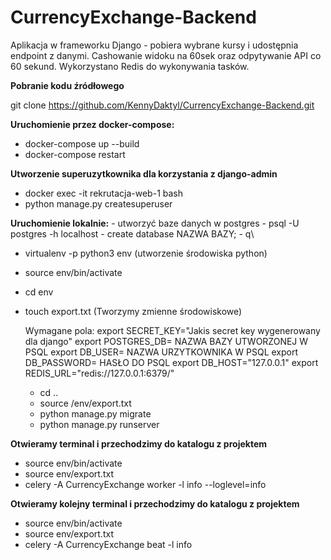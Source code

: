 # CurrencyExchange-Backend
Aplikacja w frameworku Django - pobiera wybrane kursy i udostępnia endpoint z danymi. Cashowanie widoku na 60sek oraz odpytywanie API co 60 sekund. Wykorzystano Redis do wykonywania tasków.

**Pobranie kodu źródłowego**

git clone https://github.com/KennyDaktyl/CurrencyExchange-Backend.git

**Uruchomienie przez docker-compose:**
 - docker-compose up --build
 - docker-compose restart

**Utworzenie superuzytkownika dla korzystania z django-admin**
 - docker exec -it rekrutacja-web-1 bash
 - python manage.py createsuperuser


**Uruchomienie lokalnie:**
    - utworzyć baze danych w postgres
        - psql -U postgres -h localhost
        - create database NAZWA BAZY;
        - q\
- virtualenv -p python3 env  (utworzenie środowiska python)
- source env/bin/activate
- cd env
- touch export.txt (Tworzymy zmienne środowiskowe)

    Wymagane pola:
        export SECRET_KEY="Jakis secret key wygenerowany dla django"
        export POSTGRES_DB= NAZWA BAZY UTWORZONEJ W PSQL
        export DB_USER= NAZWA URZYTKOWNIKA W PSQL
        export DB_PASSWORD= HASŁO DO PSQL
        export DB_HOST="127.0.0.1"
        export REDIS_URL="redis://127.0.0.1:6379/"

    - cd ..
    - source /env/export.txt
    - python manage.py migrate
    - python manage.py runserver


**Otwieramy terminal i przechodzimy do katalogu z projektem**
- source env/bin/activate
- source env/export.txt
- celery -A CurrencyExchange worker -l info --loglevel=info

**Otwieramy kolejny terminal i przechodzimy do katalogu z projektem**
- source env/bin/activate
- source env/export.txt
- celery -A CurrencyExchange beat -l info